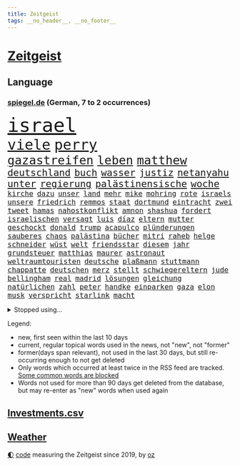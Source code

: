 ```yaml
---
title: Zeitgeist
tags: __no_header__, __no_footer__
---
```


# [Zeitgeist](https://oliz.io/zeitgeist/)

## Language

<h3><a href="https://www.spiegel.de" target="_blank">spiegel.de</a> (German, 7 to 2 occurrences)</h3>
<p style="font-family:monospace">
<span style="font-size:32pt"><a href="news_links.html#israel" class="current">israel</a></span>
<br>
<span style="font-size:24pt"><a href="news_links.html#viele" class="current">viele</a></span>
<span style="font-size:24pt"><a href="news_links.html#perry" class="new">perry</a></span>
<br>
<span style="font-size:20pt"><a href="news_links.html#gazastreifen" class="current">gazastreifen</a></span>
<span style="font-size:20pt"><a href="news_links.html#leben" class="current">leben</a></span>
<span style="font-size:20pt"><a href="news_links.html#matthew" class="new">matthew</a></span>
<br>
<span style="font-size:16pt"><a href="news_links.html#deutschland" class="current">deutschland</a></span>
<span style="font-size:16pt"><a href="news_links.html#buch" class="current">buch</a></span>
<span style="font-size:16pt"><a href="news_links.html#wasser" class="current">wasser</a></span>
<span style="font-size:16pt"><a href="news_links.html#justiz" class="current">justiz</a></span>
<span style="font-size:16pt"><a href="news_links.html#netanyahu" class="current">netanyahu</a></span>
<span style="font-size:16pt"><a href="news_links.html#unter" class="current">unter</a></span>
<span style="font-size:16pt"><a href="news_links.html#regierung" class="current">regierung</a></span>
<span style="font-size:16pt"><a href="news_links.html#palästinensische" class="current">palästinensische</a></span>
<span style="font-size:16pt"><a href="news_links.html#woche" class="current">woche</a></span>
<br>
<span style="font-size:12pt"><a href="news_links.html#kirche" class="current">kirche</a></span>
<span style="font-size:12pt"><a href="news_links.html#dazu" class="current">dazu</a></span>
<span style="font-size:12pt"><a href="news_links.html#unser" class="current">unser</a></span>
<span style="font-size:12pt"><a href="news_links.html#land" class="current">land</a></span>
<span style="font-size:12pt"><a href="news_links.html#mehr" class="current">mehr</a></span>
<span style="font-size:12pt"><a href="news_links.html#mike" class="current">mike</a></span>
<span style="font-size:12pt"><a href="news_links.html#mohring" class="new">mohring</a></span>
<span style="font-size:12pt"><a href="news_links.html#rote" class="current">rote</a></span>
<span style="font-size:12pt"><a href="news_links.html#israels" class="current">israels</a></span>
<span style="font-size:12pt"><a href="news_links.html#unsere" class="current">unsere</a></span>
<span style="font-size:12pt"><a href="news_links.html#friedrich" class="current">friedrich</a></span>
<span style="font-size:12pt"><a href="news_links.html#remmos" class="current">remmos</a></span>
<span style="font-size:12pt"><a href="news_links.html#staat" class="current">staat</a></span>
<span style="font-size:12pt"><a href="news_links.html#dortmund" class="current">dortmund</a></span>
<span style="font-size:12pt"><a href="news_links.html#eintracht" class="current">eintracht</a></span>
<span style="font-size:12pt"><a href="news_links.html#zwei" class="current">zwei</a></span>
<span style="font-size:12pt"><a href="news_links.html#tweet" class="current">tweet</a></span>
<span style="font-size:12pt"><a href="news_links.html#hamas" class="current">hamas</a></span>
<span style="font-size:12pt"><a href="news_links.html#nahostkonflikt" class="current">nahostkonflikt</a></span>
<span style="font-size:12pt"><a href="news_links.html#amnon" class="new">amnon</a></span>
<span style="font-size:12pt"><a href="news_links.html#shashua" class="new">shashua</a></span>
<span style="font-size:12pt"><a href="news_links.html#fordert" class="current">fordert</a></span>
<span style="font-size:12pt"><a href="news_links.html#israelischen" class="current">israelischen</a></span>
<span style="font-size:12pt"><a href="news_links.html#versagt" class="current">versagt</a></span>
<span style="font-size:12pt"><a href="news_links.html#luis" class="current">luis</a></span>
<span style="font-size:12pt"><a href="news_links.html#díaz" class="current">díaz</a></span>
<span style="font-size:12pt"><a href="news_links.html#eltern" class="current">eltern</a></span>
<span style="font-size:12pt"><a href="news_links.html#mutter" class="current">mutter</a></span>
<span style="font-size:12pt"><a href="news_links.html#geschockt" class="current">geschockt</a></span>
<span style="font-size:12pt"><a href="news_links.html#donald" class="current">donald</a></span>
<span style="font-size:12pt"><a href="news_links.html#trump" class="current">trump</a></span>
<span style="font-size:12pt"><a href="news_links.html#acapulco" class="new">acapulco</a></span>
<span style="font-size:12pt"><a href="news_links.html#plünderungen" class="new">plünderungen</a></span>
<span style="font-size:12pt"><a href="news_links.html#sauberes" class="new">sauberes</a></span>
<span style="font-size:12pt"><a href="news_links.html#chaos" class="current">chaos</a></span>
<span style="font-size:12pt"><a href="news_links.html#palästina" class="current">palästina</a></span>
<span style="font-size:12pt"><a href="news_links.html#bücher" class="current">bücher</a></span>
<span style="font-size:12pt"><a href="news_links.html#mitri" class="new">mitri</a></span>
<span style="font-size:12pt"><a href="news_links.html#raheb" class="new">raheb</a></span>
<span style="font-size:12pt"><a href="news_links.html#helge" class="current">helge</a></span>
<span style="font-size:12pt"><a href="news_links.html#schneider" class="current">schneider</a></span>
<span style="font-size:12pt"><a href="news_links.html#wüst" class="current">wüst</a></span>
<span style="font-size:12pt"><a href="news_links.html#welt" class="current">welt</a></span>
<span style="font-size:12pt"><a href="news_links.html#friendsstar" class="new">friendsstar</a></span>
<span style="font-size:12pt"><a href="news_links.html#diesem" class="current">diesem</a></span>
<span style="font-size:12pt"><a href="news_links.html#jahr" class="current">jahr</a></span>
<span style="font-size:12pt"><a href="news_links.html#grundsteuer" class="current">grundsteuer</a></span>
<span style="font-size:12pt"><a href="news_links.html#matthias" class="current">matthias</a></span>
<span style="font-size:12pt"><a href="news_links.html#maurer" class="new">maurer</a></span>
<span style="font-size:12pt"><a href="news_links.html#astronaut" class="new">astronaut</a></span>
<span style="font-size:12pt"><a href="news_links.html#weltraumtouristen" class="new">weltraumtouristen</a></span>
<span style="font-size:12pt"><a href="news_links.html#deutsche" class="current">deutsche</a></span>
<span style="font-size:12pt"><a href="news_links.html#plaßmann" class="current">plaßmann</a></span>
<span style="font-size:12pt"><a href="news_links.html#stuttmann" class="current">stuttmann</a></span>
<span style="font-size:12pt"><a href="news_links.html#chappatte" class="current">chappatte</a></span>
<span style="font-size:12pt"><a href="news_links.html#deutschen" class="current">deutschen</a></span>
<span style="font-size:12pt"><a href="news_links.html#merz" class="current">merz</a></span>
<span style="font-size:12pt"><a href="news_links.html#stellt" class="current">stellt</a></span>
<span style="font-size:12pt"><a href="news_links.html#schwiegereltern" class="new">schwiegereltern</a></span>
<span style="font-size:12pt"><a href="news_links.html#jude" class="current">jude</a></span>
<span style="font-size:12pt"><a href="news_links.html#bellingham" class="current">bellingham</a></span>
<span style="font-size:12pt"><a href="news_links.html#real" class="current">real</a></span>
<span style="font-size:12pt"><a href="news_links.html#madrid" class="current">madrid</a></span>
<span style="font-size:12pt"><a href="news_links.html#lösungen" class="current">lösungen</a></span>
<span style="font-size:12pt"><a href="news_links.html#gleichung" class="new">gleichung</a></span>
<span style="font-size:12pt"><a href="news_links.html#natürlichen" class="current">natürlichen</a></span>
<span style="font-size:12pt"><a href="news_links.html#zahl" class="current">zahl</a></span>
<span style="font-size:12pt"><a href="news_links.html#peter" class="current">peter</a></span>
<span style="font-size:12pt"><a href="news_links.html#handke" class="new">handke</a></span>
<span style="font-size:12pt"><a href="news_links.html#einparken" class="new">einparken</a></span>
<span style="font-size:12pt"><a href="news_links.html#gaza" class="current">gaza</a></span>
<span style="font-size:12pt"><a href="news_links.html#elon" class="current">elon</a></span>
<span style="font-size:12pt"><a href="news_links.html#musk" class="current">musk</a></span>
<span style="font-size:12pt"><a href="news_links.html#verspricht" class="current">verspricht</a></span>
<span style="font-size:12pt"><a href="news_links.html#starlink" class="current">starlink</a></span>
<span style="font-size:12pt"><a href="news_links.html#macht" class="current">macht</a></span>
</p>
<details>
<summary>Stopped using...</summary>
<p class="former" style="font-size:12pt">
investoren(1102) lisa(1102) prüfung(1102) liste(1100) reduziert(1100) 44(1099) antreten(1099) diktator(1099) kabinett(1099) niedersachsen(1099) studierenden(1099) untersuchungen(1099) vergewaltigt(1099) verschiedene(1099) ausgesprochen(1098) besetzt(1098) durchsetzen(1098) eingereicht(1098) höher(1098) philippinen(1098) strafen(1098) vfl(1098) abstimmen(1097) arsenal(1097) bedeuten(1097) begründung(1097) eindruck(1097) gefeiert(1097) gelegt(1097) infektionen(1097) mali(1097) nachwuchs(1097) nahverkehr(1097) nötig(1097) 2015(1096) 50000(1096) ausnahmen(1096) bisschen(1096) drehen(1096) fuhr(1096) tschechien(1096) verhängte(1096) abgang(1095) aufsehen(1095) beschäftigten(1095) john(1095) korruption(1095) schwangerschaft(1095) solle(1095) verschärft(1095) aufnehmen(1094) bedenken(1094) eingebrochen(1094) flick(1094) genannt(1094) höchsten(1094) konfrontiert(1094) lukaschenko(1094) lust(1094) unabhängige(1094) verstorbenen(1094) ersetzen(1093) falsche(1093) kräftig(1093) sexueller(1093) villa(1093) breitet(1092) mediziner(1092) wirtschaftsministerium(1092) brauchte(1091) dadurch(1091) sperrt(1091) strecke(1091) super(1091) wirkung(1091) bahnhof(1090) machthaber(1090) nummer(1090) verschwand(1090) warf(1090) zoo(1090) altes(1089) george(1089) schülerinnen(1089) anbieten(1088) halben(1088) wirtschaftlichen(1088) australische(1087) medienbericht(1087) wende(1087) präsidentin(1086) weltwirtschaft(1086) eigentümer(1085) umsatz(1085) verfolgt(1085) vw(1084) zweimal(1084) bande(1083) design(1083) ehe(1083) kinos(1083) kim(1081) mehrerer(1081) erfunden(1080) kindes(1080) konsum(1080) teenager(1080) schnellen(1079) verzichten(1079) erwischt(1076) münster(1076) entschuldigung(1075) aufarbeitung(1074) aufgetaucht(1074) spitzenreiter(1074) bisherigen(1073) landet(1073) exporte(1072) unzufrieden(1072) gehörte(1070) vorgegangen(1069) mitarbeiterin(1068) ämter(1067) einig(1066) präsenz(1066) holte(1065) konferenz(1065) automatisch(1062) hype(1061) georg(1058) möglichkeiten(1057) herausforderung(1054) sarah(1053) erhöhung(1051) kontert(1047) johannes(1040) aktionen(1031) marine(1031) cdu/csu(1028) nick(1011) umbau(1002) 95(994) direkten(949) notstand(948) happy(936) strecken(936) übrig(916) banken(894) fußballnationalmannschaft(886) holz(880) volk(840) kleidung(838) truppe(835) freigesprochen(828) kilogramm(824) partnerschaft(822) verurteilung(818) superstars(806) gremium(802) ausgefallen(801) exil(786) schwarz(786) funktionen(776) zurückziehen(772) hoffenheim(770) teure(770) machtübernahme(769) illegaler(764) gehälter(756) gewandt(756) erreichte(752) irritiert(752) tiger(751) fehlender(749) offene(748) großbank(742) einigt(738) beeinflusst(735) menschlichkeit(714) umsetzung(714) lieferungen(711) gletscher(703) kürzer(696) reine(692) schusswaffen(691) coaching(690) schienen(689) gewaltsamen(688) akw(687) tradition(686) kiews(682) stephen(677) einfacher(676) erwiesen(676) angekündigte(669) pink(667) windräder(659) symbol(653) oscar(652) gefühle(651) klara(647) wolf(647) krim(644) verkündete(642) neuwagen(639) spektakel(638) explosionen(629) schwieriger(628) ergeben(612) seoul(609) mbappé(601) oppositionellen(596) dubiosen(588) spiegeltitelstory(588) ankommt(579) fünften(579) kremltruppen(578) schneiden(577) angriffskrieg(572) 34(571) verliehen(567) ungewiss(565) begrenzt(562) koch(562) prominenter(558) königsklasse(553) pole(553) fox(552) erlauben(549) herrschte(549) spannung(545) verzichtete(531) indische(529) vermisster(526) erfurt(516) isoliert(513) politisches(509) brennende(508) chefs(503) zunahme(502) ausgebaut(501) ausgezahlt(498) exmann(498) jugendlicher(493) inmitten(491) drin(484) zulassung(483) justizminister(481) verunglückten(480) polizeibeamte(478) gegenzug(477) älter(476) plädieren(474) olympiasiegerin(473) kampagne(469) genauer(466) umkämpfte(466) krebserkrankung(464) usmilitär(456) frist(448) neueste(445) freispruch(439) protestbewegung(436) wagnersöldner(433) wärmepumpen(428) streiks(424) vizekanzler(423) boni(408) kündigung(408) banden(407) vergisst(406) gendern(404) telekom(404) satellitenbilder(403) eben(399) kanadischen(397) kita(396) beobachter(387) winzer(387) monika(385) militärexperte(384) entzieht(382) halbzeit(379) nationaltrainer(379) angreifen(378) eineinhalb(375) rutscht(374) verhältnissen(374) elektronische(371) sportdirektor(371) erzeugerpreise(365) versehen(364) belege(362) pakete(362) razzien(358) großeinsatz(357) kohl(352) beerdigt(350) umfassende(349) bachmut(343) spielzeug(340) paus(339) songs(339) human(335) one(331) ausharren(330) düstere(327) unerlaubt(324) serben(323) singt(321) artenschutz(318) zehntausenden(318) bewerben(316) fotograf(314) rupert(314) verlorenen(313) euphorie(310) russell(310) 2011(309) vorsichtig(308) interviews(307) kontrollen(306) angriffskrieges(305) check(305) marcel(304) gefallene(302) banker(300) heiraten(299) fachkräften(298) geschosse(298) kulturkampf(297) dritter(294) verwendet(294) unglaublich(293) bruchteil(286) lockt(286) traditionellen(286) udo(286) gebet(285) bass(284) sensation(283) reisebus(282) viertagewoche(281) ignorieren(279) manfred(279) weber(279) zufällig(278) applaus(277) ussängerin(275) staatsgebiet(274) luftverschmutzung(273) psg(273) missbrauchsvorwürfen(272) wohlstand(272) grünenchefin(269) ricarda(269) zwingt(269) profifußball(268) wilden(268) umweltschutz(265) landwirte(263) temperatur(263) gewaltvorwürfe(261) rivale(261) minderjährig(260) menschlichen(259) 52(258) openai(258) unosicherheitsrat(258) outfits(257) wagnerchef(257) startups(255) fatalen(254) katastrophal(254) gelangt(253) neubau(253) 5000(252) justizreform(252) nötigung(251) geywitz(250) sätze(250) gedemütigt(249) highlight(248) maximilian(248) annehmen(245) bestrafen(245) baltikum(244) filmen(244) manöver(244) cumexskandal(243) verschwundenen(243) kläger(242) elch(241) junior(241) präsidentschaftskandidat(241) fernhalten(240) laufbahn(239) sondervermögen(239) europawahl(238) tarifverhandlungen(238) spielerinnen(237) militäreinsatz(236) saintgermain(235) toll(235) ministerpräsidenten(234) augenhöhe(231) nachträglich(231) zuwachs(231) lampedusa(230) ausflug(229) bemühen(229) lieferte(229) premiers(229) sächsische(229) anpassen(228) trier(228) anhand(226) arbeitskampf(226) leiterin(225) rivalen(225) autoindustrie(224) abbrechen(221) bewerten(221) zwickau(221) feinstaub(220) schlappe(220) haushaltsstreit(219) konzernen(219) verschont(219) warb(219) blüht(218) 30000(217) rekonstruieren(217) ofen(216) 15jähriger(215) flutkatastrophe(215) beweismittel(212) kindergrundsicherung(212) leuchten(210) gesprächen(207) roger(207) germany(204) name(204) urteilte(204) denkmal(203) leonardo(203) qualifying(203) schwedischen(203) ethnische(201) kippte(201) rüstungskonzern(201) spektakulärer(200) verursachte(199) aktueller(198) bewertungen(198) pen(198) machtdemonstration(197) portal(196) spiegeltalk(196) machtwort(195) w(195) jpmorgan(194) linksextremen(194) mails(194) angelegenheit(192) einspruch(192) deutliches(191) drama(191) involviert(190) marseille(190) zentrales(190) bewährung(188) vereinbaren(188) erteilen(187) aussterben(186) ubs(186) schwankt(185) heben(184) schottischen(183) gesundheitlichen(182) greenwashing(182) legalisieren(182) rückhalt(182) schadstoffe(182) birgt(181) freizeitpark(181) versammelten(181) fußballbund(178) droge(175) niemandem(175) fax(174) hausdurchsuchung(174) kolo(174) muani(174) randal(174) heimatstadt(173) helmut(173) kinderarmut(173) lina(173) beweis(172) dgb(171) konrad(171) niedergestochen(171) radprofi(171) stolpern(170) constantin(169) ost(169) rudy(169) sponsor(169) klettern(168) nachbarschaftsstreit(168) bestellte(166) gräfenhausen(166) bürgerkriegs(165) fahndung(165) halbjahr(164) mach(163) sang(163) schusswechsel(163) tönen(163) optimismus(162) gekappt(161) rotenburg(160) erfordert(159) großrazzia(158) rezepte(158) votum(158) explodiert(157) selbstversuch(157) support(157) dfbauswahl(156) seltsame(156) funk(155) meilenstein(155) spdfraktion(155) bestzeit(154) ifo(154) treffens(153) billig(152) male(151) übergibt(151) gelegen(150) preiskampf(150) prominentem(150) fabriken(149) zürich(149) 53jährige(148) chase(148) pérez(148) dienste(147) drehbuchautoren(147) sexualstraftäter(147) bildungsminister(146) fertigen(146) morde(146) auftritts(145) glückliche(145) gewürdigt(144) rekrutieren(144) chialo(143) ethnischen(143) gewollt(143) großvaters(143) kultursenator(143) zugespitzt(143) kurioser(142) absurd(141) polnisches(141) schwärmt(141) spielplatz(141) musikalische(140) verwechselt(140) vice(140) weltbeste(140) schlagabtausch(139) sommerurlaub(139) gesellschaftlichen(138) versöhnliche(138) gebietsgewinne(137) motor(137) übergang(136) speicher(135) diplomatischen(134) gunst(134) heinzchristian(134) strache(134) einzigartige(133) evpchef(133) gestrandet(133) giuliani(133) reagan(133) ronald(133) verfassungsbeschwerde(133) donezk(132) leistet(132) pakt(132) arne(131) besiegelt(131) epstein(131) erdrutsch(131) friedhof(131) jeffrey(131) weltstar(131) wuchs(131) südeuropa(130) wärme(130) cool(129) erlangte(129) pfleger(129) beratern(128) drastische(128) gasspeicher(128) wappnet(128) beckenbauer(127) gegenmittel(127) schläge(127) selbstständig(127) einziehen(126) hagel(126) kylian(126) ussenator(126) we(126) erika(125) menschlicher(125) sizilien(125) ungereimtheiten(125) sand(124) demokratiebewegung(122) faire(122) kreuzung(122) 38jähriger(121) abenteuer(120) renommierten(120) verlorene(120) topspielerinnen(119) wümme(119) zulasten(119) gehoben(118) grundsätzliche(118) abgeschoben(117) argumentiert(117) strich(117) aufgetreten(116) helene(116) marktführer(116) versäumnisse(116) kurti(115) kürzungen(115) vertreten(115) protestierende(114) achttausender(113) gehweg(113) missstände(113) erzwingen(112) kran(112) schleppend(112) schärferen(112) jeweils(111) metachef(111) plattformen(111) eignung(110) millionenfach(110) schnellstmöglich(110) schuldenbremse(110) transfers(109) äthiopien(108) auflösung(107) ausgestellt(107) faxgeräte(107) geht’s(107) neudelhi(107) parteivorstand(107) tierwohl(107) überarbeitet(107) auswahl(106) gesellschaftliche(106) kadaver(105) telefon(105) unters(105) weisen(105) abgaswerten(104) lud(104) millionenstrafe(104) präzise(104) unterschätzte(104) weltspitze(104) autokrat(103) ehemaliges(102) fleck(102) afdkandidat(101) anträge(101) wunde(101) cduvorsitzende(100) hauch(100) homophobe(100) gelb(99) luftverteidigung(99) standorte(99) gestochen(98) leverkusens(98) report(98) wettbewerber(98) architekten(97) begehrten(97) huawei(97) internetkonzern(97) popstars(97) smartwatches(97) tiefsee(97) beurlaubt(96) fahnden(96) griechischer(96) ross(96) marsch(95) meines(95) missbrauchsverdacht(95) verkehrskontrolle(95) verschwindet(95) wagnerkämpfer(95) angehäuft(94) dreitägige(94) essener(94) liebeserklärung(94) parteifreunde(94) seitenhieb(94) vorzeitigen(94) zwischenstopp(94) kleinste(93) zulieferer(93) ausgestorben(92) mitschüler(92) toptalente(92) travis(92) vergangen(92) verräter(92) abgebaut(91) feindbild(91) nachhaltige(91) ökotest(91) übereinstimmenden(91) ausschließlich(90) eingestürztes(90) frauenanteil(90) jährlichen(90) kleiderordnung(90) untergraben(90) weckruf(90) beschloss(89) gutachter(89) irritierte(89) sos(89) unterbunden(89) wittert(89) desaster(88) eingeplant(88) hose(88) kirchen(88) mobilfunknetz(88) nahel(88) schneidet(87) verkehrswende(87) wählten(87) antiterrormaßnahmen(86) arbeitern(86) gasriesen(86) asphalt(85) einnehmen(85) göteborg(85) kellner(85) quälen(85) üppige(85) biete(84) campen(84) einbaut(84) estate(84) prüfer(84) rapide(84) strotzt(84) unilever(84) energiepolitik(83) global(83) hinterm(83) staus(83) varianten(83) vernünftig(83) schwitzen(82) totgeglaubte(82) verwahrt(82) andré(81) hunderttausend(81) inoffizielle(81) potenzieller(81) staatsbesuch(81) streitthemen(81) winzige(81) stützen(80) wahlsiege(80) überweist(80) altersklasse(79) autofrei(79) decker(79) europameister(79) larry(79) perfekter(79) einzuführen(78) industriestrompreis(78) jubelte(78) schönste(78) währende(78) 50+1regel(77) geächtet(77) himalaja(77) piastri(77) selbsttest(77) dhabi(76) himmelskörper(76) immobiliensektor(76) marie(76) sinnlos(76) startchancenprogramm(76) vorgetragen(76) weltmeisterinnen(76) aggressives(75) anfühlt(75) ausschuss(75) becher(75) flyer(75) megan(75) moderieren(75) abenteuerlichen(74) bautzen(74) ladestationen(74) pools(74) sambia(74) unterscheiden(74) ermittlungsarbeit(73) juristin(73) kampfpanzer(73) oppenheimer(73) schwesig(73) tank(73) vollen(73) atmete(72) bob(72) bvg(72) entthront(72) exemplar(72) begrapscht(71) belohnt(71) gerichtsmediziner(71) isolation(71) jameswebbweltraumteleskops(71) subventionieren(71) utah(71) exwirecardvorstand(70) flüchtiger(70) listenplatz(70) marsalek(70) rangliste(70) schwimmenden(70) aufgezeigt(69) bonucci(69) einzelfall(69) empfindlich(69) schüttet(69) ussoldaten(69) abneigung(68) adenauer(68) gruppenvergewaltigung(68) medienunternehmen(68) pilgern(68) bp(67) denselben(67) lindenberg(67) schreiber(67) ungefährlich(67) abbau(66) alexia(66) costa(66) höxter(66) ko(66) nebeneffekt(66) orientieren(66) putellas(66) realitätscheck(66) südkoreanische(66) tiefgreifende(66) aufgegriffen(65) boykott(65) copilot(65) libyschen(65) parteiinterne(65) sparer(65) unwohlsein(65) verprügelt(65) winde(65) fortschrittlich(64) jemen(64) modiregierung(64) pulverisiert(64) sonnensystem(64) spanierin(64) strafraum(64) visa(64) weltklimarat(64) frohms(63) jungferninseln(63) merle(63) podium(63) trainingsprogramm(63) vereint(63) weltfußballerin(63) ifogeschäftsklimaindex(62) legoland(62) libysche(62) natoostflanke(62) stranden(62) verschlechtert(62) beschaffen(61) kindesmissbrauch(61) vortag(61) airport(60) bestiegen(60) görlitzer(60) harmonie(60) heimatland(60) metern(60) o’connor(60) probt(60) rapinoe(60) sinéad(60) wohnraummangel(60) autofrachter(59) cd(59) fotografie(59) großflächig(59) raststätten(59) trentino(59) verkaufsstart(59) verschwundener(59) durchzuhalten(58) fremantle(58) le(58) marokkos(58) sportlerin(58) bayreuth(57) erkämpften(57) theateraufführung(57) verzögerungen(57) windrädern(57) überbewertet(57) ausbricht(56) ewigen(56) freundinnen(56) glich(56) hebel(56) korrigiert(56) nachvollziehen(56) rasche(56) routiniers(56) schriftstellers(56) südfront(56) ausverkauf(55) geister(55) knie(55) lagune(55) untätigkeit(55) völkermord(55) zurückzahlen(55) abkehr(54) ausgestorbener(54) ausscheiden(54) einzelkritik(54) geschleppt(54) ideologischen(54) kandidiert(54) kartoffeln(54) migrationskrise(54) recklinghausen(54) webstars(54) extremismus(53) nathan(53) schwimmende(53) verteidigungsstrategie(53) wortgefechte(53) berufe(52) ehrung(52) erfolgreicher(52) gerichtsanhörung(52) profite(52) statue(52) tankstelle(52) wiederkommen(52) zelebriert(52) beirat(51) exfrau(51) lizzo(51) mislintat(51) voyager(51) 49eurotickets(50) christina(50) deep(50) geschäftsleuten(50) leichenteile(50) überraschendes(50) swatch(49) verschmutzte(49) wmaufarbeitung(49) zigtausende(49) auffälligen(48) dorn(48) islam(48) privatleute(48) sangen(48) visavergabe(48) welten(48) afdkandidaten(47) alexa(47) birmingham(47) niederlegen(47) rucksack(47) bildungswesen(46) fehlverhaltens(46) freistaats(46) gadgets(46) gebühr(46) hindernis(46) kapsel(46) klimafonds(46) langfristige(46) picknick(46) topstürmer(46) verfolgten(46) wahrzeichen(46) kärnten(45) unterschätzten(45) löscht(44) trainerjob(44) ärgert(44) freundlichen(43) homophober(43) hurrikansaison(43) pestizide(43) 03(42) badenwürttembergischen(42) comer(42) grönlands(42) krebserregende(42) lebensmittelpreise(42) staatsoper(42) störaktion(42) cdu/csufraktion(41) emporkömmlinge(41) evergrande(41) immobilienkrise(41) pokalsieg(41) steuererleichterung(41) ökologischen(41) jahrhunderts(40) mediales(40) motors(40) oxford(40) taxis(40) verbotene(40) yoon(40) überlegt(40) 57jährige(39) bespritzen(39) gewechselt(39) konjunkturprogramm(39) wohnungsnot(39) 52jährige(38) bundesligaabsteiger(38) dinos(38) hildesheim(38) johann(38) niedrigere(38) spieltagen(38) südfrankreich(38) atp(37) schockieren(37) vereitelte(37) auktionshaus(36) betrag(36) exfreundin(36) klimageld(36) rtl(36) alberto(35) angelegte(35) disziplin(35) energiestandards(35) entlarven(35) flüssigerdgas(35) jenni(35) neubauten(35) núñez(35) sicherungsverwahrung(35) slowakische(35) spiegelanfrage(35) veruntreuung(35) zeitschrift(35) festkleben(34) harmlos(34) verlangte(34) vwwerk(34) autodach(33) belohnung(33) genuss(33) jersey(33) orientierungslos(33) peinlichen(33) waffengewalt(33) belastungsgrenze(32) bizarre(32) einstecken(32) interessierte(32) uswahl(32) überlagert(32) absturzes(31) anschaffung(31) bemerkungen(31) british(31) clip(31) flugzeugs(31) mangelhafte(31) raub(31) spdgeneralsekretär(31) zufallsopfer(31) übergriffig(31) exmitarbeiterin(30) kusseklat(30) nachgebessert(30) netzwerkstörung(30) nötige(30) schlechtesten(30) umland(30) wilfried(30) ägyptischen(30) biografien(29) rihanna(29) starkgemacht(29) vergleichen(29) vettel(29) bahnhöfen(28) beerdigung(28) kantersieg(28) mieterschutz(28) missbrauchen(28) mora(28) rabe(28) terézia(28) erfassten(27) morgenstunden(27) weltmeistertrainer(27) 23jährigen(26) beziffert(26) elementen(26) gleisen(26) libyen(26) norddeutschen(26) verirrt(26) bundesfinanzminister(25) dive(25) edle(25) festhalten(25) gerügt(25) moderiert(25) mozart(25) demokrat(24) militäraktion(24) unabhängig(24) bezahlbare(23) erforschte(23) festgeld(23) klargestellt(23) menschenhändler(23) abrechnung(22) boniface(22) bunt(22) geschäftskunden(22) heungmin(22) schauspielern(22) sicherheitslage(22) son(22) spielfilm(22) verbrenneraus(22) versteckten(22) vollstreckt(22) bundestagsvizepräsident(21) entziehen(21) feuern(21) haider(21) kinderfußball(21) konjunkturprognose(21) magie(21) parlamentspräsidium(21) schönbohm(21) taktischer(21) timm(21) beleidigte(20) industriestrompreise(20) verbannen(20) windows(20) aluminium(19) flüchtlingsdrama(19) handtuch(19) heimspiel(19) heino(19) pkkvorwurf(19) sardinien(19) 5g(18) 76(18) camilla(18) drohnenkrieg(18) monarchen(18) putzen(18) zugverkehr(18) 126(17) asylanträge(17) darstellung(17) intakt(17) klimademonstranten(17) selbstbewusstsein(17) topmodel(17) unzulässige(17) werkstatt(17) appstores(16) armenische(16) efuels(16) meppen(16) middendorp(16) proben(16) retters(16) senator(16) spielzug(16) lebende(15) nordhausen(15) quarterback(15) schädel(15) schädeln(15) störgeräusche(15) freizügige(14) kommissionschefin(14) kostjantyniwka(14) nachfahren(14) verwickelt(14) wemding(14) apotheker(13) bsichef(13) spektakuläre(13) ausbrach(12) darna(12) freigestellt(12) geschassten(12) industriestrom(12) lauterbachs(12) metal(12) wallboxen(12) dfbbundestrainer(11) hingen(11) käfer(11) pragsdorf(11) tagesschausprecher(11) triebwerken(11) verdrängt(11) verteidigungsministeriums(11)
</p>
</details>
<p>Legend:
<ul>
<li><span class="new">new</span>, first seen within the last 10 days</li>
<li><span class="current">current</span>, regular topical words used in the news, not "new", not "former"</li>
<li><span class="former">former(days span relevant)</span>, not used in the last 30 days, but still re-occurring enough to not get deleted</li>
<li>Only words which occurred at least twice in the RSS feed are tracked. <a href="language/filters.py">Some common words are blocked</a></li>
<li>Words not used for more than 90 days get deleted from the database, but may re-enter as "new" words when used again</li>
</ul>
</p>

## [Investments](investments.html)[.csv](investments.csv)

## [Weather](weather.html)

<footer>
<a href="javascript:toggleTheme()" class="nav">🌓</a>
<a href="https://github.com/ooz/zeitgeist">code</a> measuring the Zeitgeist since 2019, by <a href="https://oliz.io">oz</a>
</footer>
